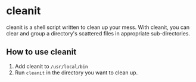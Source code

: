 # cleanit

cleanit is a shell script written to clean up your mess. With cleanit, you can clear and group a directory's scattered files in appropriate sub-directories.

## How to use cleanit

1. Add cleanit to `/usr/local/bin`
2. Run `cleanit` in the directory you want to clean up.
